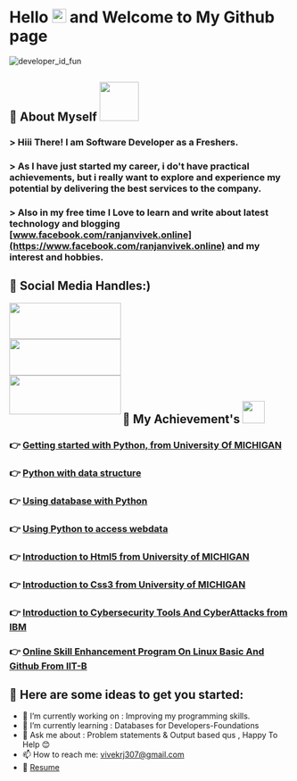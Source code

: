 #  Hello <img src="https://media.giphy.com/media/hvRJCLFzcasrR4ia7z/giphy.gif" width="25px"> and Welcome to My Github page <br/>
![developer_id_fun](https://media.giphy.com/media/UcK7JalnjCz0k/giphy.gif)
## 📌 About Myself <img src='https://media.giphy.com/media/bcKmIWkUMCjVm/giphy.gif' width='70' >

### > **Hiii There! I am Software Developer as a Freshers.**

### > **As I have just started my career, i do't have practical achievements, but i really want to explore and experience my potential by delivering the best services to the company.**

### > **Also in my free time I Love to learn and write about latest technology and blogging [www.facebook.com/ranjanvivek.online](https://www.facebook.com/ranjanvivek.online)         and my interest and hobbies.**		

## 📌 Social Media Handles:)
[<img src="https://freepngimg.com/thumb/twitter/8-2-twitter-png-hd.png" width=200px height=65px aling="left" />](https://twitter.com/VivekRa75595178)<br/>
[<img src="https://1000logos.net/wp-content/uploads/2016/11/Facebook-logo.png" width=200px height=65px aling="left" />](https://www.facebook.com/?react=AQDjmCK0ItOdQDE384A)<br/>
[<img src="https://logodownload.org/wp-content/uploads/2017/04/instagram-logo-6.png" width=200px height=70px align="left" />](https://www.instagram.com)<br/>

## 📌 My Achievement's <img src="https://media.giphy.com/media/ZYWcXnDYHLSJYJ32Y8/giphy.gif" width='40'>

### 👉 [Getting started with Python, from University Of MICHIGAN](https://drive.google.com/file/d/137xSTF8opHHRqq9Vi_AaEkQk5eef8RLg/view?usp=sharing)
### 👉 [Python with data structure](https://drive.google.com/file/d/1KWcymu7vlgIVDILaZlSypst5uPlnnSxx/view?usp=sharing)
### 👉 [Using database with Python](https://drive.google.com/file/d/1Thx79Wfy0SbrmL109yIVrU03TbURG0XH/view?usp=sharing)
### 👉 [Using Python to access webdata](https://drive.google.com/file/d/1ZhkzBC3cKV70XZ4ghBFxKSQ20Nc8SbFh/view?usp=sharing)
### 👉 [Introduction to Html5 from University of MICHIGAN](https://drive.google.com/file/d/1a2B-Bt_Nv437rMJBhUL-xTcI7Ly9U0kc/view?usp=sharing)
### 👉 [Introduction to Css3 from University of MICHIGAN](https://drive.google.com/file/d/1u1LkLklHs2qfL6p000qXrmCLCbP9xU6A/view?usp=sharing)
### 👉 [Introduction to Cybersecurity Tools And CyberAttacks from IBM](https://drive.google.com/file/d/1qk3txuuRV-kmPeJiKmtQHH20nSImz7nF/view?usp=sharing)
### 👉 [Online Skill Enhancement Program On Linux Basic And Github From IIT-B](https://drive.google.com/file/d/1BRierPrKwhrYrmvH37POb2bmD2qFRQa4/view?usp=sharing)


## 📌 Here are some ideas to get you started:

- 🔭 I’m currently working on : Improving my programming skills.
- 🌱 I’m currently learning : Databases for Developers-Foundations
- 💬 Ask me about : Problem statements & Output based qus , Happy To Help 😊
- 📫 How to reach me: vivekrj307@gmail.com
- 📖 [Resume](https://drive.google.com/file/d/1J7fkp4cLTAmID2nvyWHKz_g405hvt8_K/view?usp=sharing)

